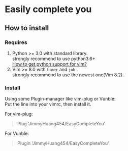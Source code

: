 # Easily complete you

## How to install

### Requires

1. Python >= 3.0 with standard library.  
   strongly recommend to use python3.6+  
   [How to get python support for vim?](https://vi.stackexchange.com/questions/11526/how-to-enable-python-feature-in-vim)
2. Vim >= 8.0 with `timer` and `job` .  
   strongly recommend to use the newest one(Vim 8.2).

### Install

Using some Plugin-manager like vim-plug or Vunble:  
Put the line into your vimrc, then install it.

For vim-plug:

> Plug 'JimmyHuang454/EasyCompleteYou'

For Vunble:

> Plugin 'JimmyHuang454/EasyCompleteYou'
